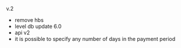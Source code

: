 v.2

- remove hbs
- level db update 6.0
- api v2
- it is possible to specify any number of days in the payment period
